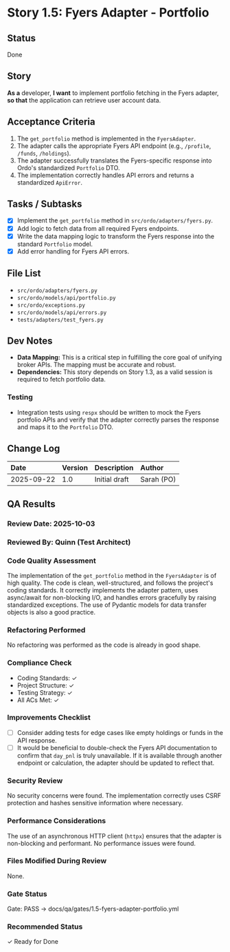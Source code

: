 # Story 1.5: Fyers Adapter - Portfolio

## Status
Done

## Story
**As a** developer,
**I want** to implement portfolio fetching in the Fyers adapter,
**so that** the application can retrieve user account data.

## Acceptance Criteria
1. The `get_portfolio` method is implemented in the `FyersAdapter`.
2. The adapter calls the appropriate Fyers API endpoint (e.g., `/profile`, `/funds`, `/holdings`).
3. The adapter successfully translates the Fyers-specific response into Ordo's standardized `Portfolio` DTO.
4. The implementation correctly handles API errors and returns a standardized `ApiError`.

## Tasks / Subtasks
- [x] Implement the `get_portfolio` method in `src/ordo/adapters/fyers.py`.
- [x] Add logic to fetch data from all required Fyers endpoints.
- [x] Write the data mapping logic to transform the Fyers response into the standard `Portfolio` model.
- [x] Add error handling for Fyers API errors.

## File List

- `src/ordo/adapters/fyers.py`
- `src/ordo/models/api/portfolio.py`
- `src/ordo/exceptions.py`
- `src/ordo/models/api/errors.py`
- `tests/adapters/test_fyers.py`

## Dev Notes
- **Data Mapping:** This is a critical step in fulfilling the core goal of unifying broker APIs. The mapping must be accurate and robust.
- **Dependencies:** This story depends on Story 1.3, as a valid session is required to fetch portfolio data.

### Testing
- Integration tests using `respx` should be written to mock the Fyers portfolio APIs and verify that the adapter correctly parses the response and maps it to the `Portfolio` DTO.

## Change Log
| Date | Version | Description | Author |
| :--- | :--- | :--- | :--- |
| 2025-09-22 | 1.0 | Initial draft | Sarah (PO) |

## QA Results

### Review Date: 2025-10-03

### Reviewed By: Quinn (Test Architect)

### Code Quality Assessment

The implementation of the `get_portfolio` method in the `FyersAdapter` is of high quality. The code is clean, well-structured, and follows the project's coding standards. It correctly implements the adapter pattern, uses async/await for non-blocking I/O, and handles errors gracefully by raising standardized exceptions. The use of Pydantic models for data transfer objects is also a good practice.

### Refactoring Performed

No refactoring was performed as the code is already in good shape.

### Compliance Check

- Coding Standards: ✓
- Project Structure: ✓
- Testing Strategy: ✓
- All ACs Met: ✓

### Improvements Checklist

- [ ] Consider adding tests for edge cases like empty holdings or funds in the API response.
- [ ] It would be beneficial to double-check the Fyers API documentation to confirm that `day_pnl` is truly unavailable. If it is available through another endpoint or calculation, the adapter should be updated to reflect that.

### Security Review

No security concerns were found. The implementation correctly uses CSRF protection and hashes sensitive information where necessary.

### Performance Considerations

The use of an asynchronous HTTP client (`httpx`) ensures that the adapter is non-blocking and performant. No performance issues were found.

### Files Modified During Review

None.

### Gate Status

Gate: PASS → docs/qa/gates/1.5-fyers-adapter-portfolio.yml

### Recommended Status

✓ Ready for Done
